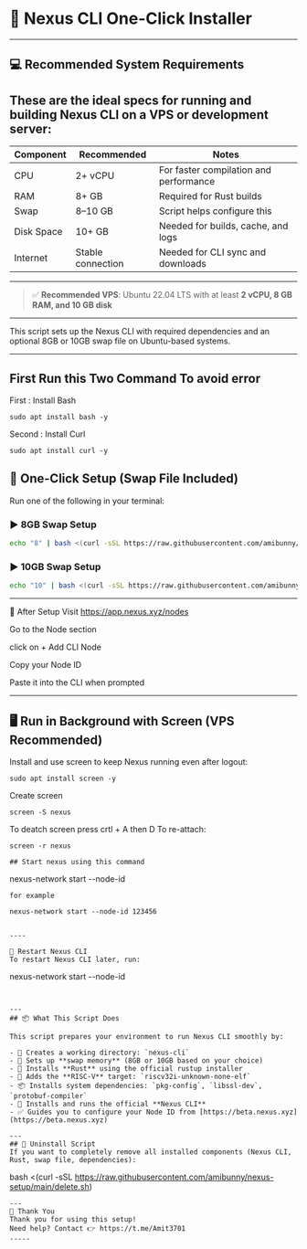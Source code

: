 # 🚀 Nexus CLI One-Click Installer

---
## 💻 Recommended System Requirements

These are the ideal specs for running and building Nexus CLI on a VPS or development server:
-------------------------------------------------------------------------------
| Component     | Recommended        | Notes                                  |
|---------------|--------------------|----------------------------------------|
| CPU           | 2+ vCPU            | For faster compilation and performance |
| RAM           | 8+ GB              | Required for Rust builds               |
| Swap          | 8–10 GB            | Script helps configure this            |
| Disk Space    | 10+ GB             | Needed for builds, cache, and logs     |
| Internet      | Stable connection  | Needed for CLI sync and downloads      |
-------------------------------------------------------------------------------
> ✅ **Recommended VPS**: Ubuntu 22.04 LTS with at least **2 vCPU, 8 GB RAM, and 10 GB disk**


---

This script sets up the Nexus CLI with required dependencies and an optional 8GB or 10GB swap file on Ubuntu-based systems.

---
## First Run this Two Command To avoid error 
First : Install Bash 
```
sudo apt install bash -y
```
Second : Install Curl 
```
sudo apt install curl -y
```
## 🧪 One-Click Setup (Swap File Included)

Run one of the following in your terminal:

### ▶️ 8GB Swap Setup
```bash
echo "8" | bash <(curl -sSL https://raw.githubusercontent.com/amibunny/nexus-setup/main/setup.sh)
```
### ▶️ 10GB Swap Setup
```bash
echo "10" | bash <(curl -sSL https://raw.githubusercontent.com/amibunny/nexus-setup/main/setup.sh)
```
----
🧾 After Setup
Visit https://app.nexus.xyz/nodes

Go to the Node section

click on + Add CLI Node

Copy your Node ID

Paste it into the CLI when prompted

----
## 🖥️ Run in Background with Screen (VPS Recommended)
Install and use screen to keep Nexus running even after logout:

```
sudo apt install screen -y
```
Create screen
```
screen -S nexus
```
To deatch screen press crtl + A then D
To re-attach:
```
screen -r nexus
```
```
## Start nexus using this command 
```
nexus-network start --node-id <your-node-id>
```
for example 

nexus-network start --node-id 123456


----

🔁 Restart Nexus CLI
To restart Nexus CLI later, run:

```
nexus-network start --node-id <your-node-id>
```


---
## 📦 What This Script Does

This script prepares your environment to run Nexus CLI smoothly by:

- 📁 Creates a working directory: `nexus-cli`
- 💾 Sets up **swap memory** (8GB or 10GB based on your choice)
- 🦀 Installs **Rust** using the official rustup installer
- 🎯 Adds the **RISC-V** target: `riscv32i-unknown-none-elf`
- 📦 Installs system dependencies: `pkg-config`, `libssl-dev`, `protobuf-compiler`
- 🚀 Installs and runs the official **Nexus CLI**
- ✅ Guides you to configure your Node ID from [https://beta.nexus.xyz](https://beta.nexus.xyz)

---
## 🧹 Uninstall Script
If you want to completely remove all installed components (Nexus CLI, Rust, swap file, dependencies):

```
bash <(curl -sSL https://raw.githubusercontent.com/amibunny/nexus-setup/main/delete.sh)
```
---
🙏 Thank You
Thank you for using this setup!
Need help? Contact 👉 https://t.me/Amit3701
-----
